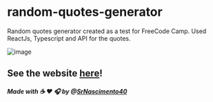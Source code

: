 # random-quotes-generator
Random quotes generator created as a test for FreeCode Camp. Used ReactJs, Typescript and API for the quotes.

![image](https://user-images.githubusercontent.com/65576111/213831622-97d3e44a-0cef-438b-8840-13451fbaa37a.png)
## See the website [here](https://srnascimento40.github.io/random-quotes-generator/)!

##### Made with :coffee: :heart: :headphones: by @[SrNascimento40](https://github.com/SrNascimento40)
